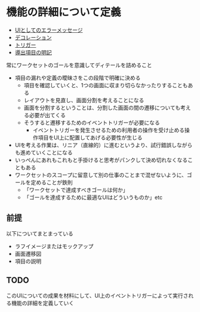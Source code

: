 # 機能の詳細について定義

* [UIとしてのエラーメッセージ](01)
* [デコレーション](02)
* [トリガー](05)
* [導出項目の明記](06)

常にワークセットのゴールを意識してディテールを詰めること

* 項目の漏れや定義の曖昧さをこの段階で明確に決める
    * 項目を確認していくと、1つの画面に収まり切らなかったりすることもある
    * レイアウトを見直し、画面分割を考えることになる
    * 画面を分割するということは、分割した画面の間の遷移についても考える必要が出てくる
    * そうすると遷移するためのイベントトリガーが必要になる
        * イベントトリガーを発生させるための利用者の操作を受け止める操作項目をUI上に配置してあげる必要性が生じる
* UIを考える作業は、リニア（直線的）に進むというより、試行錯誤しながらも進めていくことになる
* いっぺんにあれもこれもと手掛けると思考がパンクして決め切れなくなることもある
* ワークセットのスコープに留意して別の仕事のことまで混ぜないように、ゴールを定めることが鉄則
    * 「ワークセットで達成すべきゴールは何か」
    * 「ゴールを達成するために最適なUIはどういうものか」etc

## 前提

以下についてまとまっている

* ラフイメージまたはモックアップ
* 画面遷移図
* 項目の説明

## TODO

このUIについての成果を材料にして、UI上のイベントトリガーによって実行される機能の詳細を定義していく